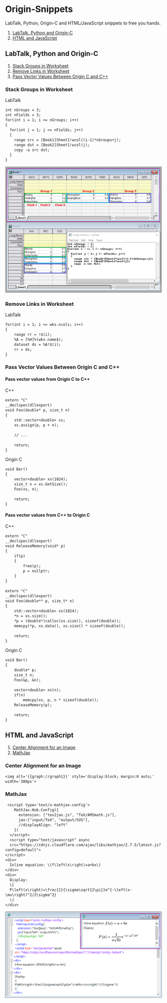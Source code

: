 # Origin-Snippets

LabTalk, Python, Origin-C and HTML/JavaScript snippets to free you hands.


1. [LabTalk, Python and Origin-C](#labtalk-python-and-origin-c)
2. [HTML and JavaScript](#html-and-javascript)

## LabTalk, Python and Origin-C
1. [Stack Groups in Worksheet](#stack-groups-in-worksheet)
2. [Remove Links in Worksheet](#remove-links-in-worksheet)
3. [Pass Vector Values Between Origin C and C++](#pass-vector-values-between-origin-c-and-c)

### Stack Groups in Worksheet
LabTalk
```
int nGroups = 3;
int nFields = 3;
for(int i = 1; i <= nGroups; i++)
{
  for(int j = 1; j <= nFields; j++)
  {
    range src = [Book1]Sheet1!wcol((i-1)*nGroups+j);
    range dst = [Book2]Sheet1!wcol(j);
    copy -a src dst;
  }
}
```
<img src="Screenshots/Stack Columns in Single Worksheet.png">

### Remove Links in Worksheet
LabTalk
```
for(int i = 1; i <= wks.ncols; i++)
{
    range rr = !$(i);
    %A = [%H]%(wks.name$);
    dataset ds = %A!$(i);
    rr = ds;
}
```

### Pass Vector Values Between Origin C and C++
#### Pass vector values from Origin C to C++
C++
```
extern "C"
__declspec(dllexport)
void Foo(double* p, size_t n)
{
    std::vector<double> xs;
    xs.assign(p, p + n);
    
    // ...
    
    return;
}
```
Origin C
```
void Bar()
{
    vector<double> xs(1024);
    size_t n = xs.GetSize();
    Foo(xs, n);
    
    return;
}
```
#### Pass vector values from C++ to Origin C
C++
```
extern "C"
__declspec(dllexport)
void ReleaseMemory(void* p)
{
    if(p)
    {
        free(p);
        p = nullptr;
    }
}

extern "C"
__declspec(dllexport)
void Foo(double** p, size_t* n)
{
    std::vector<double> xs(1024);
    *n = xs.size();
    *p = (double*)calloc(xs.size(), sizeof(double));
    memcpy(*p, xs.data(), xs.size() * sizeof(double));
    
    return;
}
```
Origin C
```
void Bar()
{
    double* p;
    size_t n;
    Foo(&p, &n);
    
    vector<double> xs(n);
    if(n)
        memcpy(xs, p, n * sizeof(double));
    ReleaseMemory(p);
    
    return;
}
```

## HTML and JavaScript

1. [Center Alignment for an Image](#center-alignment-for-an-image)
2. [MathJax](#mathjax)

### Center Alignment for an Image
```
<img alt='{{graph://graph1}}' style='display:block; margin:0 auto;' width='300px'>
```

### MathJax
```
 <script type='text/x-mathjax-config'>
    MathJax.Hub.Config({
      extension: ["tex2jax.js", "TeX/AMSmath.js"],
      jax:["input/TeX", "output/SVG"],
      //displayAlign: "left"
    })
  </script>
  <script type="text/javascript" async
  src="https://cdnjs.cloudflare.com/ajax/libs/mathjax/2.7.5/latest.js?config=default">
</script>
<div>
  Inline equation: \(f\left(x\right)=a+bx\)
</div>
<div>
  Display:
  \[
  P\left(x\right)=\frac{1}{\sigma\sqrt{2\pi}}e^{-\left(x-\mu\right)^2/2\sigma^2}
  \]
</div>
```
<img src="Screenshots/mathjax.png">
